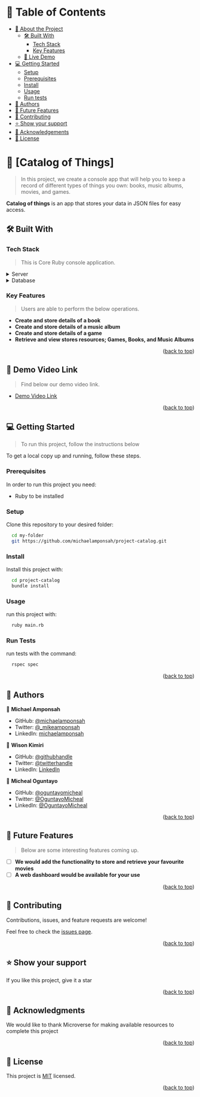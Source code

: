 <a name="readme-top"></a>


# 📗 Table of Contents

- [📖 About the Project](#about-project)
  - [🛠 Built With](#built-with)
    - [Tech Stack](#tech-stack)
    - [Key Features](#key-features)
  - [🚀 Live Demo](#live-demo)
- [💻 Getting Started](#getting-started)
  - [Setup](#setup)
  - [Prerequisites](#prerequisites)
  - [Install](#install)
  - [Usage](#usage)
  - [Run tests](#run-tests)
- [👥 Authors](#authors)
- [🔭 Future Features](#future-features)
- [🤝 Contributing](#contributing)
- [⭐️ Show your support](#support)
- [🙏 Acknowledgements](#acknowledgements)
- [📝 License](#license)

<!-- PROJECT DESCRIPTION -->

# 📖 [Catalog of Things] <a name="about-project"></a>

> In this project, we create a console app that will help you to keep a record of different types of things you own: books, music albums, movies, and games.

**Catalog of things**  is an app that stores your data in JSON files for easy access. 


## 🛠 Built With <a name="built-with"></a>

### Tech Stack <a name="tech-stack"></a>

> This is Core Ruby console application.

<details>
  <summary>Server</summary>
  <ul>
    <li><a href="https://ruby-doc.org/">Ruby</a></li>
  </ul>
</details>

<details>
<summary>Database</summary>
  <ul>
    <li><a href="https://www.postgresql.org/">PostgreSQL</a></li>
  </ul>
</details>

<!-- Features -->

### Key Features <a name="key-features"></a>

> Users are able to perform the below operations.

- **Create and store details of a book**
- **Create and store details of a music album**
- **Create and store details of a game**
- **Retrieve and view stores resources; Games, Books, and Music Albums**

<p align="right">(<a href="#readme-top">back to top</a>)</p>

<!-- LIVE DEMO -->

## 🚀  Demo Video Link<a name="live-demo"></a>

> Find below our demo video link.

- [Demo Video Link](https://drive.google.com/file/d/1Et1ZrB2sjp1_zHeM-88DUd_u2zn79q5d/view?usp=sharing)

<p align="right">(<a href="#readme-top">back to top</a>)</p>

<!-- GETTING STARTED -->

## 💻 Getting Started <a name="getting-started"></a>

> To run this project, follow the instructions below

To get a local copy up and running, follow these steps.

### Prerequisites

In order to run this project you need:
  
  - Ruby to be installed

### Setup

Clone this repository to your desired folder:
```sh
  cd my-folder
  git https://github.com/michaelamponsah/project-catalog.git
```

### Install

Install this project with:


```sh
  cd project-catalog
  bundle install
```

### Usage 

run this project with:


```sh
  ruby main.rb
```

### Run Tests 

run tests with the command:


```sh
  rspec spec
```

<p align="right">(<a href="#readme-top">back to top</a>)</p>

<!-- AUTHORS -->

## 👥 Authors <a name="authors"></a>

👤 **Michael Amponsah**

- GitHub: [@michaelamponsah](https://github.com/michaelamponsah)
- Twitter: [@_mikeamponsah](https://twitter.com/_mikeamponsah)
- LinkedIn: [michaelamponsah](https://linkedin.com/in/mikeamponsah)

👤 **Wison Kimiri**

- GitHub: [@githubhandle](https://github.com/willy836)
- Twitter: [@twitterhandle](https://twitter.com/Kimiri836)
- LinkedIn: [LinkedIn](https://www.linkedin.com/in/wilson-kimiri/)

👤 **Micheal Oguntayo**
- GitHub: [@oguntayomicheal](https://github.com/oguntayomicheal)
- Twitter: [@OguntayoMicheal](https://twitter.com/Oguns_micky)
- LinkedIn: [@OguntayoMicheal](https://www.linkedin.com/in/ogunsmicky/)

<p align="right">(<a href="#readme-top">back to top</a>)</p>

<!-- FUTURE FEATURES -->

## 🔭 Future Features <a name="future-features"></a>

> Below are some interesting features coming up.

- [ ] **We would add the functionality to store and retrieve your favourite movies**
- [ ] **A web dashboard would be available for your use**

<p align="right">(<a href="#readme-top">back to top</a>)</p>

<!-- CONTRIBUTING -->

## 🤝 Contributing <a name="contributing"></a>

Contributions, issues, and feature requests are welcome!

Feel free to check the [issues page](https://github.com/michaelamponsah/project-catalog/issues).

<p align="right">(<a href="#readme-top">back to top</a>)</p>

<!-- SUPPORT -->

## ⭐️ Show your support <a name="support"></a>

If you like this project, give it a star

<p align="right">(<a href="#readme-top">back to top</a>)</p>

<!-- ACKNOWLEDGEMENTS -->

## 🙏 Acknowledgments <a name="acknowledgements"></a>


We would like to thank Microverse for making available resources to complete this project

<p align="right">(<a href="#readme-top">back to top</a>)</p>


<!-- LICENSE -->

## 📝 License <a name="license"></a>

This project is [MIT](./MIT.md) licensed.

<p align="right">(<a href="#readme-top">back to top</a>)</p>
